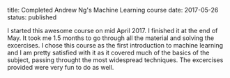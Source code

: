title: Completed Andrew Ng's Machine Learning course
date: 2017-05-26
status: published

I started this awesome course on mid April 2017. I finished it at the end of May. It took me 1.5 months to go through all the material and solving the excercises. I chose this course as the first introduction to machine learning and I am pretty satisfied with it as it covered much of the basics of the subject, passing throught the most widespread techniques. The excercises provided were very fun to do as well.